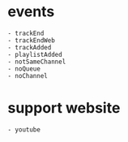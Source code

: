 # events
```
- trackEnd
- trackEndWeb
- trackAdded
- playlistAdded
- notSameChannel
- noQueue
- noChannel
```

# support website
```
- youtube
```